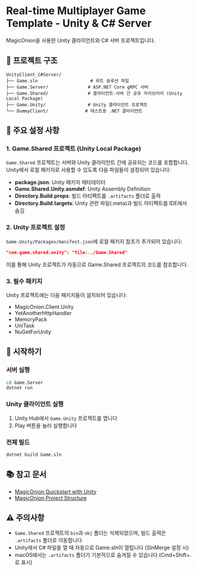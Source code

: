 # Real-time Multiplayer Game Template - Unity & C# Server

MagicOnion을 사용한 Unity 클라이언트와 C# 서버 프로젝트입니다.

## 📁 프로젝트 구조

```
UnityClient_C#Server/
├── Game.sln                    # 루트 솔루션 파일
├── Game.Server/               # ASP.NET Core gRPC 서버
├── Game.Shared/               # 클라이언트-서버 간 공유 라이브러리 (Unity Local Package)
├── Game.Unity/                # Unity 클라이언트 프로젝트
└── DummyClient/              # 테스트용 .NET 클라이언트
```

## 🔧 주요 설정 사항

### 1. Game.Shared 프로젝트 (Unity Local Package)

`Game.Shared` 프로젝트는 서버와 Unity 클라이언트 간에 공유되는 코드를 포함합니다.
Unity에서 로컬 패키지로 사용할 수 있도록 다음 파일들이 설정되어 있습니다:

- **package.json**: Unity 패키지 메타데이터
- **Game.Shared.Unity.asmdef**: Unity Assembly Definition
- **Directory.Build.props**: 빌드 아티팩트를 `.artifacts` 폴더로 출력
- **Directory.Build.targets**: Unity 관련 파일(.meta)과 빌드 아티팩트를 IDE에서 숨김

### 2. Unity 프로젝트 설정

`Game.Unity/Packages/manifest.json`에 로컬 패키지 참조가 추가되어 있습니다:

```json
"com.game.shared.unity": "file:../Game.Shared"
```

이를 통해 Unity 프로젝트가 자동으로 Game.Shared 프로젝트의 코드를 참조합니다.

### 3. 필수 패키지

Unity 프로젝트에는 다음 패키지들이 설치되어 있습니다:
- MagicOnion.Client.Unity
- YetAnotherHttpHandler
- MemoryPack
- UniTask
- NuGetForUnity

## 🚀 시작하기

### 서버 실행

```bash
cd Game.Server
dotnet run
```

### Unity 클라이언트 실행

1. Unity Hub에서 `Game.Unity` 프로젝트를 엽니다
2. Play 버튼을 눌러 실행합니다

### 전체 빌드

```bash
dotnet build Game.sln
```

## 📚 참고 문서

- [MagicOnion Quickstart with Unity](https://cysharp.github.io/MagicOnion/quickstart-unity)
- [MagicOnion Project Structure](https://cysharp.github.io/MagicOnion/fundamentals/project-structure)

## ⚠️ 주의사항

- `Game.Shared` 프로젝트의 `bin`과 `obj` 폴더는 삭제되었으며, 빌드 출력은 `.artifacts` 폴더로 이동합니다
- Unity에서 C# 파일을 열 때 자동으로 Game.sln이 열립니다 (SlnMerge 설정 시)
- macOS에서는 `.artifacts` 폴더가 기본적으로 숨겨질 수 있습니다 (Cmd+Shift+. 로 표시)
